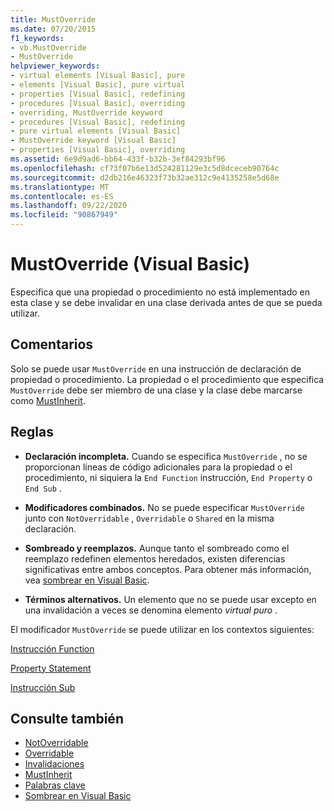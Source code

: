 ```yaml
---
title: MustOverride
ms.date: 07/20/2015
f1_keywords:
- vb.MustOverride
- MustOverride
helpviewer_keywords:
- virtual elements [Visual Basic], pure
- elements [Visual Basic], pure virtual
- properties [Visual Basic], redefining
- procedures [Visual Basic], overriding
- overriding, MustOverride keyword
- procedures [Visual Basic], redefining
- pure virtual elements [Visual Basic]
- MustOverride keyword [Visual Basic]
- properties [Visual Basic], overriding
ms.assetid: 6e9d9ad6-bb64-433f-b32b-3ef84293bf96
ms.openlocfilehash: cf73f07b6e13d524281129e3c5d8dceceb90764c
ms.sourcegitcommit: d2db216e46323f73b32ae312c9e4135258e5d68e
ms.translationtype: MT
ms.contentlocale: es-ES
ms.lasthandoff: 09/22/2020
ms.locfileid: "90867949"
---
```

# <a name="mustoverride-visual-basic"></a>MustOverride (Visual Basic)

Especifica que una propiedad o procedimiento no está implementado en esta clase y se debe invalidar en una clase derivada antes de que se pueda utilizar.  
  
## <a name="remarks"></a>Comentarios  

 Solo se puede usar `MustOverride` en una instrucción de declaración de propiedad o procedimiento. La propiedad o el procedimiento que especifica `MustOverride` debe ser miembro de una clase y la clase debe marcarse como [MustInherit](mustinherit.md).  
  
## <a name="rules"></a>Reglas  
  
- **Declaración incompleta.** Cuando se especifica `MustOverride` , no se proporcionan líneas de código adicionales para la propiedad o el procedimiento, ni siquiera la `End Function` instrucción, `End Property` o `End Sub` .  
  
- **Modificadores combinados.** No se puede especificar `MustOverride` junto con `NotOverridable` , `Overridable` o `Shared` en la misma declaración.  
  
- **Sombreado y reemplazos.** Aunque tanto el sombreado como el reemplazo redefinen elementos heredados, existen diferencias significativas entre ambos conceptos. Para obtener más información, vea [sombrear en Visual Basic](../../programming-guide/language-features/declared-elements/shadowing.md).  
  
- **Términos alternativos.** Un elemento que no se puede usar excepto en una invalidación a veces se denomina elemento *virtual puro* .  
  
 El modificador `MustOverride` se puede utilizar en los contextos siguientes:  
  
 [Instrucción Function](../statements/function-statement.md)  
  
 [Property Statement](../statements/property-statement.md)  
  
 [Instrucción Sub](../statements/sub-statement.md)  
  
## <a name="see-also"></a>Consulte también

- [NotOverridable](notoverridable.md)
- [Overridable](overridable.md)
- [Invalidaciones](overrides.md)
- [MustInherit](mustinherit.md)
- [Palabras clave](../keywords/index.md)
- [Sombrear en Visual Basic](../../programming-guide/language-features/declared-elements/shadowing.md)
